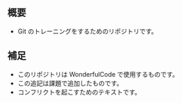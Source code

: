 ## 概要
 - Git のトレーニングをするためのリポジトリです。

## 補足
 - このリポジトリは WonderfulCode で使用するものです。
 - この追記は課題で追加したものです。
 - コンフリクトを起こすためのテキストです。
